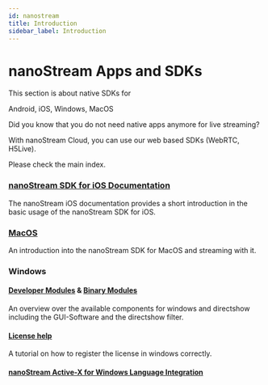 ```yaml
---
id: nanostream
title: Introduction
sidebar_label: Introduction
---
```


# nanoStream Apps and SDKs

This section is about native SDKs for 

Android, iOS, Windows, MacOS

Did you know that you do not need native apps anymore for live streaming?

With nanoStream Cloud, you can use our web based SDKs (WebRTC, H5Live).

Please check the main index.


### [nanoStream SDK for iOS Documentation](ios/nanostream_ios_sdk)
The nanoStream iOS documentation provides a short introduction in the basic usage of the nanoStream SDK for iOS.

### [MacOS](macos/nanostream_macos_sdk)
An introduction into the nanoStream SDK for MacOS and streaming with it.

### Windows
#### [Developer Modules](windows/nanostream_windows_developer_manual) & [Binary Modules](windows/nanostream_windows_binaries)
An overview over the available components for windows and directshow including the GUI-Software and the directshow filter.

#### [License help](windows/nanostream_windows_license_help)
A tutorial on how to register the license in windows correctly.

#### [nanoStream Active-X for Windows Language Integration](windows/nanostream_windows_language_integration)

